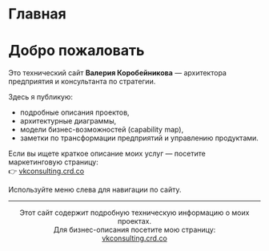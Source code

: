 # Главная

# Добро пожаловать

Это технический сайт **Валерия Коробейникова** — архитектора предприятия и консультанта по стратегии.

Здесь я публикую:
- подробные описания проектов,
- архитектурные диаграммы,
- модели бизнес-возможностей (capability map),
- заметки по трансформации предприятий и управлению продуктами.

Если вы ищете краткое описание моих услуг — посетите маркетинговую страницу:  
👉 [vkconsulting.crd.co](https://vkconsulting.crd.co/)

Используйте меню слева для навигации по сайту.

<hr>

<p align="center" style="font-size: 14px;">
  Этот сайт содержит подробную техническую информацию о моих проектах.<br>
  Для бизнес-описания посетите мою страницу:<br>
  <a href="https://vkconsulting.crd.co/" target="_blank">vkconsulting.crd.co</a>
</p>
